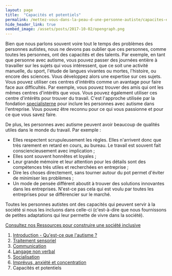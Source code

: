 ```yaml
---
layout: page
title:  "Capacités et potentiels"
permalink: /mettez-vous-dans-la-peau-d-une-personne-autiste/capacites-et-potentiels
hide_header_link: true
oembed_image: /assets/posts/2017-10-02/opengraph.png
---
```


Bien que nous parlons souvent voire tout le temps des problèmes des personnes autistes, nous ne devons pas oublier que
ces personnes, comme toutes les personnes, ont des capacités et des talents.
Par exemple, en tant que personne avec autisme, vous pouvez passer des journées entière à travailler sur les sujets qui vous intéressent, que ce soit une activité manuelle, du sport, l'étude de langues vivantes ou mortes, l'histoire, ou encore 
des sciences. 
Vous développez alors une expertise sur ces sujets.
Vous pouvez utiliser ces centres d'intérêts comme un avantage pour faire face aux difficultés.
Par exemple, vous pouvez trouver des amis qui ont les mêmes centres d'intérêts que vous.
Vous pouvez également utiliser ces centre d'intérêts pour trouver du travail. C'est l'approche utilisée par la fondation <a href="http://specialisterne.com/">specialisterne</a> pour
inclure les personnes avec autisme dans l'entreprise. Vous pouvez être reconnu pour ce qui vous passionne et pour ce que vous savez faire.

De plus, les personnes avec autisme peuvent avoir beaucoup de qualités utiles dans le monde du travail. Par exemple&nbsp;:

 - Elles respectent scrupuleusement les règles. Elles n'arrivent donc que très rarement en retard en cours, au bureau.  Le travail est souvent fait consciencieusement avec implication&nbsp;;
 - Elles sont souvent honnêtes et loyales&nbsp;;
 - Leur grande mémoire et leur attention pour les détails sont des compétences très utiles et recherchées en entreprise&nbsp;;
 - Dire les choses directement, sans tourner autour du pot permet d'éviter de minimiser les problèmes&nbsp;;
 - Un mode de pensée différent aboutit à trouver des solutions innovantes dans les entreprises. N'est-ce pas cela qui est voulu par toutes les entreprises pour se différencier sur le marché.

Toutes les personnes autistes ont des capacités qui peuvent servir à la société si nous les incluons dans celle-ci (c'est-à-dire que nous fournissons de petites adaptations qui leur permette de vivre dans la société).


<a href="/construire-une-societe-inclusive/" class="center big">
 <span class="subtitle">Consultez nos</span>
 <span>Ressources pour construire une société inclusive</span>
</a>

<div class="highlight">
<ol>
 <li><a href="/mettez-vous-dans-la-peau-d-une-personne-autiste/qu-est-ce-que-l-autisme">Introduction - Qu'est-ce que l'autisme&nbsp;?</a></li>
 <li><a href="/mettez-vous-dans-la-peau-d-une-personne-autiste/traitement-sensoriel">Traitement sensoriel</a></li>
 <li><a href="/mettez-vous-dans-la-peau-d-une-personne-autiste/communication">Communication</a></li>
 <li><a href="/mettez-vous-dans-la-peau-d-une-personne-autiste/langage-non-verbal">Langage non verbal</a></li>
 <li><a href="/mettez-vous-dans-la-peau-d-une-personne-autiste/socialisation">Socialisation</a></li>
 <li><a href="/mettez-vous-dans-la-peau-d-une-personne-autiste/imprevus-anxiete-concentration">Imprévus, anxiété et concentration</a></li>
 <li>Capacités et potentiels</li>
</ol>
</div>

<!--
---

Toutefo
Vous avez du mal à trouver un emploi dans lequel vous pouvez les mettre à profit car l'entretien d'embauche est une épreuve insurmontable pour vous. Si vous le surmonté, le peu d'adaptations
que vous pourrez bénéficier vous fera quitter cet emploi peu de temps après.
Pourtant les personnes autistes ont souvent beaucoup de qualité qui peuvent être utilisées dans le monde du travail&nbsp;:
Les personnes avec autisme n'ont pas que des capacités dans le travail.
Ces centres d'intérêts sont également un atout pour surmonter les difficultés de communication et de socialisation. Vous pouvez par exemple trouver des amis 
qui ont les mêmes centres d'intérêts que vous.

Les personnes avec autisme ont


-->
